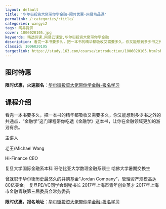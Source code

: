 ```yaml
---
layout: default
title: '华尔街投资大佬带你学金融-限时优惠-网易精品课'
permalink: /:categories/:title/
categories: wangyi2
tags: 网易提供
cover: 1006020105.jpg
keywords: 精选网课,网易云课堂,华尔街投资大佬带你学金融
description: 看完一本书要多久，把一本书的精华都吸收又需要多久，你又能想到多少书之外的共通点，“金融学”这门课程带你吃透《金融学》这本
classid: 1006020105
targetlink: https://study.163.com/course/introduction/1006020105.htm?share=1&shareId=1025206652&utm_campaign=share&utm_medium=iphoneShare&utm_source=&utm_u=1025206652
---
```


## 限时特惠

**限时优惠，火速报名**：[华尔街投资大佬带你学金融-报名学习](https://study.163.com/course/introduction/1006020105.htm?share=1&shareId=1025206652&utm_campaign=share&utm_medium=iphoneShare&utm_source=&utm_u=1025206652)

## 课程介绍

看完一本书要多久，把一本书的精华都吸收又需要多久，你又能想到多少书之外的共通点，“金融学”这门课程带你吃透《金融学》这本书，让你在金融领域更加的游刃有余。

主讲人

老王/Michael Wang

Hi-Finance CEO



复旦大学国际金融系本科 哥伦比亚大学数理金融系硕士 哈佛大学暑期交换生



曾就职于华尔街历史最悠久的并购基金“Jordan Company”，管理资产规模高达80亿美金。 复旦PE/VC同学会副秘书长 2017年上海市青年创业英才 2017年上海市金融青联第三届委员会常务委员

**限时优惠，报名地址**：[华尔街投资大佬带你学金融-报名学习](https://study.163.com/course/introduction/1006020105.htm?share=1&shareId=1025206652&utm_campaign=share&utm_medium=iphoneShare&utm_source=&utm_u=1025206652)

